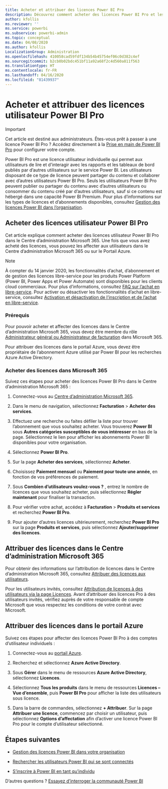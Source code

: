 ```yaml
---
title: Acheter et attribuer des licences Power BI Pro
description: Découvrez comment acheter des licences Power BI Pro et les attribuer aux utilisateurs pour leur permettre d’accéder à du contenu et de collaborer avec d’autres personnes dans le service Power BI.
author: kfollis
ms.reviewer: ''
ms.service: powerbi
ms.subservice: powerbi-admin
ms.topic: conceptual
ms.date: 04/08/2020
ms.author: kfollis
LocalizationGroup: Administration
ms.openlocfilehash: 410058cad59fdf134b54b45754ef06c0d382c4ef
ms.sourcegitcommit: b2cb0b02bdc451bf11a92a68f2c4d560a811f563
ms.translationtype: HT
ms.contentlocale: fr-FR
ms.lasthandoff: 04/16/2020
ms.locfileid: "81439937"
---
```

# <a name="purchase-and-assign-power-bi-pro-user-licenses"></a>Acheter et attribuer des licences utilisateur Power BI Pro

>[!IMPORTANT]
>Cet article est destiné aux administrateurs. Êtes-vous prêt à passer à une licence Power BI Pro ? Accédez directement à la [Prise en main de Power BI Pro](https://go.microsoft.com/fwlink/?LinkId=2106428&clcid=0x409&cmpid=pbidocs-purchasing-power-bi-pro) pour configurer votre compte.

Power BI Pro est une licence utilisateur individuelle qui permet aux utilisateurs de lire et d’interagir avec les rapports et les tableaux de bord publiés par d’autres utilisateurs sur le service Power BI. Les utilisateurs disposant de ce type de licence peuvent partager du contenu et collaborer avec d’autres utilisateurs Power BI Pro. Seuls les utilisateurs Power BI Pro peuvent publier ou partager du contenu avec d’autres utilisateurs ou consommer du contenu créé par d’autres utilisateurs, sauf si ce contenu est hébergé dans une capacité Power BI Premium. Pour plus d’informations sur les types de licences et d’abonnements disponibles, consultez [Gestion des licences Power BI dans l’organisation](service-admin-licensing-organization.md).

## <a name="purchase-power-bi-pro-user-licenses"></a>Acheter des licences utilisateur Power BI Pro

Cet article explique comment acheter des licences utilisateur Power BI Pro dans le Centre d’administration Microsoft 365. Une fois que vous avez acheté des licences, vous pouvez les affecter aux utilisateurs dans le Centre d’administration Microsoft 365 ou sur le Portail Azure.

> [!NOTE]
> À compter du 14 janvier 2020, les fonctionnalités d’achat, d’abonnement et de gestion des licences libre-service pour les produits Power Platform (Power BI, Power Apps et Power Automate) sont disponibles pour les clients cloud commerciaux. Pour plus d’informations, consultez [FAQ sur l’achat en libre-service](https://docs.microsoft.com/microsoft-365/commerce/subscriptions/self-service-purchase-faq). Pour activer ou désactiver les fonctionnalités d’achat en libre-service, consultez [Activation et désactivation de l’inscription et de l’achat en libre-service](admin/service-admin-disable-self-service.md).

### <a name="prerequisites"></a>Prérequis

Pour pouvoir acheter et affecter des licences dans le Centre d’administration Microsoft 365, vous devez être membre du rôle [Administrateur général ou Administrateur de facturation](https://support.office.com/article/about-office-365-admin-roles-da585eea-f576-4f55-a1e0-87090b6aaa9d) dans Microsoft 365.

Pour attribuer des licences dans le portail Azure, vous devez être propriétaire de l’abonnement Azure utilisé par Power BI pour les recherches Azure Active Directory.

### <a name="purchase-licenses-in-microsoft-365"></a>Acheter des licences dans Microsoft 365

Suivez ces étapes pour acheter des licences Power BI Pro dans le Centre d’administration Microsoft 365 :

1. Connectez-vous au [Centre d’administration Microsoft 365](https://admin.microsoft.com).

2. Dans le menu de navigation, sélectionnez **Facturation** > **Acheter des services**.

3. Effectuez une recherche ou faites défiler la liste pour trouver l’abonnement que vous souhaitez acheter. Vous trouverez **Power BI** sous **Autres catégories susceptibles de vous intéresser** en bas de la page. Sélectionnez le lien pour afficher les abonnements Power BI disponibles pour votre organisation.

4. Sélectionnez **Power BI Pro**.

5. Sur la page **Acheter des services**, sélectionnez **Acheter**.

6. Choisissez **Paiement mensuel** ou **Paiement pour toute une année**, en fonction de vos préférences de paiement.

7. Sous **Combien d’utilisateurs voulez-vous ?** , entrez le nombre de licences que vous souhaitez acheter, puis sélectionnez **Régler maintenant** pour finaliser la transaction.

8. Pour vérifier votre achat, accédez à **Facturation** > **Produits et services** et recherchez **Power BI Pro**.

9. Pour ajouter d’autres licences ultérieurement, recherchez **Power BI Pro** sur la page **Produits et services**, puis sélectionnez **Ajouter/supprimer des licences**.

## <a name="assign-licenses-in-the-microsoft-365-admin-center"></a>Attribuer des licences dans le Centre d’administration Microsoft 365

Pour obtenir des informations sur l’attribution de licences dans le Centre d’administration Microsoft 365, consultez [Attribuer des licences aux utilisateurs](/office365/admin/manage/assign-licenses-to-users).

Pour les utilisateurs invités, consultez [Attribution de licences à des utilisateurs via la page Licences](/office365/admin/manage/assign-licenses-to-users#assign-licenses-to-users-on-the-licenses-page). Avant d’attribuer des licences Pro à des utilisateurs invités, vérifiez auprès de votre responsable de compte Microsoft que vous respectez les conditions de votre contrat avec Microsoft.

## <a name="assign-licenses-in-the-azure-portal"></a>Attribuer des licences dans le portail Azure

Suivez ces étapes pour affecter des licences Power BI Pro à des comptes d’utilisateur individuels :

1. Connectez-vous au [portail Azure](https://portal.azure.com/).

2. Recherchez et sélectionnez **Azure Active Directory**.

3. Sous **Gérer** dans le menu de ressources **Azure Active Directory**, sélectionnez **Licences**.

4. Sélectionnez **Tous les produits** dans le menu de ressources **Licences – Vue d’ensemble**, puis **Power BI Pro** pour afficher la liste des utilisateurs sous licence.

5. Dans la barre de commandes, sélectionnez **+ Attribuer**. Sur la page **Attribuer une licence**, commencez par choisir un utilisateur, puis sélectionnez **Options d’affectation** afin d’activer une licence Power BI Pro pour le compte d’utilisateur sélectionné.

## <a name="next-steps"></a>Étapes suivantes

- [Gestion des licences Power BI dans votre organisation](service-admin-licensing-organization.md)

 - [Rechercher les utilisateurs Power BI qui se sont connectés](service-admin-access-usage.md)

 - [S’inscrire à Power BI en tant qu’individu](service-self-service-signup-for-power-bi.md)

D’autres questions ? [Essayez d’interroger la communauté Power BI](https://community.powerbi.com/)
